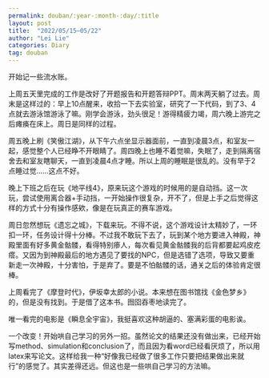 ```yaml
---
permalink: douban/:year-:month-:day/:title
layout: post
title:  "2022/05/15—05/22"
author: "Lei Lie"
categories: Diary
tag: douban
---
```

开始记一些流水账。

上周五天里完成的工作是改好了开题报告和开题答辩PPT。周末两天躺了过去。周末是这样过的：早上10点醒来，收拾一下去实验室，研究了一下代码，到了3、4点就去游泳馆游泳了嘛。刚学会游泳，劲头很足！游得精疲力竭，周六晚上游完之后瘫痪在床上。周日是同样的过程。

周五晚上刷《笑傲江湖》，从下午六点坐显示器面前，一直到凌晨3点，和室友一起，感觉整个人已经睁不开眼睛了。周四晚上也睡不着觉嘛，失眠了，走到隔离宿舍去和室友瞎聊天，一直到凌晨4点才睡。所以上周的睡眠是很乱的。没有早于2点睡过觉……这点不好。

晚上下班之后在玩《地平线4》，原来玩这个游戏的时候用的是自动挡。这一次玩，尝试使用离合器+手动挡，一开始操作很复杂，开不了，但是上手之后觉得这样的方式十分有操作感欸，像是在玩真正的赛车游戏。

周日忽然想玩《遗忘之城》，下载来玩。不得不说，这个游戏设计太精妙了，一环扣一环，任务设计得十分棒。不过我不敢玩下去了，玩到某个地方要进入神殿，神殿里面有好多黄金骷髅，看得特别瘆人，每次看见黄金骷髅我的后背都要起鸡皮疙瘩。又因为到神殿最后的地方遇见了要找的NPC，但是选错了选项，导致又要重新走一次神殿，十分害怕，于是弃了。要是不怕骷髅的话，通关之后的体验肯定很棒。

上周看完了《摩登时代》，伊坂幸太郎的小说。本来想在图书馆找《金色梦乡》的，但是没有找到。于是借了这本书。囫囵吞枣地读完了。

唯一看完的电影是《瞬息全宇宙》，我挺喜欢这种胡逼的、塞满彩蛋的电影诶。

一个改变！开始哄自己学习的另外一招。虽然论文的结果还没有做出来，已经开始写method、simulation和conclusion了，而且因为看word已经看厌烦了，所以用latex来写论文。这样给我一种“好像我已经做了很多工作只要把结果做出来就行”的感觉了。其实差得还远。但这也是一些哄自己学习的方法嘛。